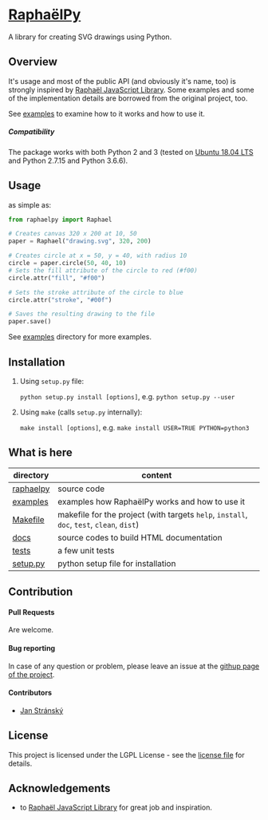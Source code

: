 # [RaphaëlPy](https://github.com/stranskyjan/raphaelpy)
A library for creating SVG drawings using Python.

## Overview
It's usage and most of the public API (and obviously it's name, too) is strongly inspired by [Raphaël JavaScript Library](http://dmitrybaranovskiy.github.io/raphael/).
Some examples and some of the implementation details are borrowed from the original project, too.

See [examples](examples) to examine how to it works and how to use it.

##### Compatibility
The package works with both Python 2 and 3 (tested on [Ubuntu 18.04 LTS](https://www.ubuntu.com/) and Python 2.7.15 and Python 3.6.6).

## Usage
as simple as:
```python
from raphaelpy import Raphael

# Creates canvas 320 x 200 at 10, 50
paper = Raphael("drawing.svg", 320, 200)

# Creates circle at x = 50, y = 40, with radius 10
circle = paper.circle(50, 40, 10)
# Sets the fill attribute of the circle to red (#f00)
circle.attr("fill", "#f00")

# Sets the stroke attribute of the circle to blue
circle.attr("stroke", "#00f")

# Saves the resulting drawing to the file
paper.save()
```

See [examples](examples) directory for more examples.

## Installation
1. Using `setup.py` file:

	`python setup.py install [options]`, e.g. `python setup.py --user`

2. Using `make` (calls `setup.py` internally):

	`make install [options]`, e.g. `make install USER=TRUE PYTHON=python3`

## What is here

| directory | content |
| --- | --- |
| [raphaelpy](raphaelpy) | source code |
| [examples](examples) | examples how RaphaëlPy works and how to use it |
| [Makefile](Makefile) | makefile for the project (with targets `help`, `install`, `doc`, `test`, `clean`, `dist`) |
| [docs](docs) | source codes to build HTML documentation |
| [tests](tests) | a few unit tests |
| [setup.py](setup.py) | python setup file for installation |

## Contribution
#### Pull Requests
Are welcome.

#### Bug reporting
In case of any question or problem, please leave an issue at the [githup page of the project](https://github.com/stranskyjan/raphaelpy).

#### Contributors
- [Jan Stránský](https://github.com/stranskyjan)


## License
This project is licensed under the LGPL License - see the [license file](LICENSE) for details.

## Acknowledgements
- to [Raphaël JavaScript Library](http://dmitrybaranovskiy.github.io/raphael/) for great job and inspiration.
